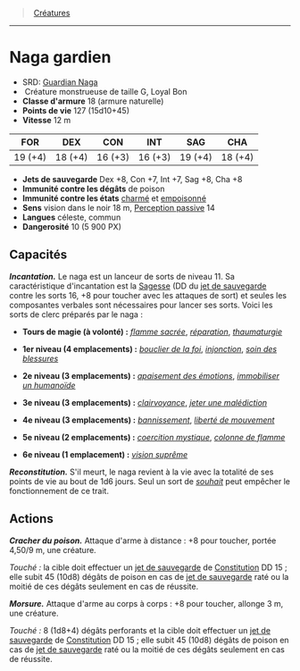 ﻿---
!MonsterHD
Type: Créature monstrueuse
Size: G
Alignment: Loyal Bon
ArmorClass: 18 (armure naturelle)
HitPoints: 127 (15d10+45)
Speed: 12 m
Strength: 19 (+4)
Dexterity: 18 (+4)
Constitution: 16 (+3)
Intelligence: 16 (+3)
Wisdom: 19 (+4)
Charisma: 18 (+4)
SavingThrows: Dex +8, Con +7, Int +7, Sag +8, Cha +8
DamageImmunities: de poison
ConditionImmunities: '[charmé](hd_conditions_charme.md) et [empoisonné](hd_conditions_empoisonne.md)'
Senses: vision dans le noir 18 m, [Perception passive](hd_abilities_dexterity_perception_passive.md) 14
Languages: céleste, commun
Challenge: 10 (5 900 PX)
Id: monsters_hd.md#naga-gardien
ParentLink: monsters_hd.md#créatures
Name: Naga gardien
ParentName: Créatures
NameLevel: 1
AltName: '[Guardian Naga](srd_monsters_guardian_naga.md)'
---
> [Créatures](hd_monsters.md)

---

# Naga gardien

- SRD: [Guardian Naga](srd_monsters_guardian_naga.md)
-  Créature monstrueuse de taille G, Loyal Bon
- **Classe d'armure** 18 (armure naturelle)
- **Points de vie** 127 (15d10+45)
- **Vitesse** 12 m

|FOR|DEX|CON|INT|SAG|CHA|
|---|---|---|---|---|---|
|19 (+4)|18 (+4)|16 (+3)|16 (+3)|19 (+4)|18 (+4)|

- **Jets de sauvegarde** Dex +8, Con +7, Int +7, Sag +8, Cha +8
- **Immunité contre les dégâts** de poison
- **Immunité contre les états** [charmé](hd_conditions_charme.md) et [empoisonné](hd_conditions_empoisonne.md)
- **Sens** vision dans le noir 18 m, [Perception passive](hd_abilities_dexterity_perception_passive.md) 14
- **Langues** céleste, commun
- **Dangerosité** 10 (5 900 PX)

## Capacités

**_Incantation._** Le naga est un lanceur de sorts de niveau 11. Sa caractéristique d'incantation est la [Sagesse](hd_abilities_wisdom.md) (DD du [jet de sauvegarde](hd_abilities_jets_de_sauvegarde.md) contre les sorts 16, +8 pour toucher avec les attaques de sort) et seules les composantes verbales sont nécessaires pour lancer ses sorts. Voici les sorts de clerc préparés par le naga :

* **Tours de magie (à volonté) :** _[flamme sacrée](hd_spells_flamme_sacree.md)_, _[réparation](hd_spells_reparation.md)_, _[thaumaturgie](hd_spells_thaumaturgie.md)_

* **1er niveau (4 emplacements) :** _[bouclier de la foi](hd_spells_bouclier_de_la_foi.md)_, _[injonction](hd_spells_injonction.md)_, _[soin des blessures](hd_spells_soin_des_blessures.md)_

* **2e niveau (3 emplacements) :** _[apaisement des émotions](hd_spells_apaisement_des_emotions.md)_, _[immobiliser un humanoïde](hd_spells_immobiliser_un_humanoide.md)_

* **3e niveau (3 emplacements) :** _[clairvoyance](hd_spells_clairvoyance.md)_, _[jeter une malédiction](hd_spells_jeter_une_malediction.md)_

* **4e niveau (3 emplacements) :** _[bannissement](hd_spells_bannissement.md)_, _[liberté de mouvement](hd_spells_liberte_de_mouvement.md)_

* **5e niveau (2 emplacements) :** _[coercition mystique](hd_spells_coercition_mystique.md)_, _[colonne de flamme](hd_spells_colonne_de_flamme.md)_

* **6e niveau (1 emplacement) :** _[vision suprême](hd_spells_vision_supreme.md)_

**_Reconstitution._** S'il meurt, le naga revient à la vie avec la totalité de ses points de vie au bout de 1d6 jours. Seul un sort de _[souhait](hd_spells_souhait.md)_ peut empêcher le fonctionnement de ce trait.

## Actions

**_Cracher du poison._** Attaque d'arme à distance : +8 pour toucher, portée 4,50/9 m, une créature.

_Touché :_ la cible doit effectuer un [jet de sauvegarde](hd_abilities_jets_de_sauvegarde.md) de [Constitution](hd_abilities_constitution.md) DD 15 ; elle subit 45 (10d8) dégâts de poison en cas de [jet de sauvegarde](hd_abilities_jets_de_sauvegarde.md) raté ou la moitié de ces dégâts seulement en cas de réussite.

**_Morsure._** Attaque d'arme au corps à corps : +8 pour toucher, allonge 3 m, une créature.

_Touché :_ 8 (1d8+4) dégâts perforants et la cible doit effectuer un [jet de sauvegarde](hd_abilities_jets_de_sauvegarde.md) de [Constitution](hd_abilities_constitution.md) DD 15 ; elle subit 45 (10d8) dégâts de poison en cas de [jet de sauvegarde](hd_abilities_jets_de_sauvegarde.md) raté ou la moitié de ces dégâts seulement en cas de réussite.

